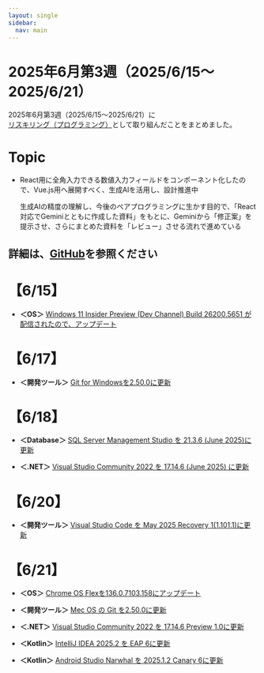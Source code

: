 ```yaml
---
layout: single
sidebar:
  nav: main
---
```

# 2025年6月第3週（2025/6/15～2025/6/21）

2025年6月第3週（2025/6/15～2025/6/21）に[リスキリング（プログラミング）](https://tatsukiyoshi.github.io/)として取り組んだことをまとめました。

# Topic
- React用に全角入力できる数値入力フィールドをコンポーネント化したので、Vue.js用へ展開すべく、生成AIを活用し、設計推進中
 
  生成AIの精度の理解し、今後のペアプログラミングに生かす目的で、「React対応でGeminiとともに作成した資料」をもとに、Geminiから「修正案」を提示させ、さらにまとめた資料を「レビュー」させる流れで進めている

詳細は、[GitHub](https://tatsukiyoshi.github.io/)を参照ください
---
# 【6/15】
- **＜OS＞**  [Windows 11 Insider Preview (Dev Channel) Build 26200.5651 が配信されたので、アップデート](https://aka.ms/DevLatest)

# 【6/17】
- **＜開発ツール＞**  [Git for Windowsを2.50.0に更新](https://git-scm.com/download)

# 【6/18】
- **＜Database＞**  [SQL Server Management Studio を 21.3.6 (June 2025)に更新](https://learn.microsoft.com/ja-jp/sql/ssms/ssms-21/release-notes-21?view=sql-server-ver16)

- **＜.NET＞**  [Visual Studio Community 2022 を 17.14.6 (June 2025) に更新](https://learn.microsoft.com/en-us/visualstudio/releases/2022/release-notes)

# 【6/20】
- **＜開発ツール＞**  [Visual Studio Code を May 2025 Recovery 1(1.101.1)に更新](https://code.visualstudio.com/)

# 【6/21】
- **＜OS＞**  [Chrome OS Flexを136.0.7103.158にアップデート](https://chromereleases.googleblog.com/search/label/ChromeOS%20Flex)

- **＜開発ツール＞**  [Mec OS の Git を2.50.0に更新](https://git-scm.com/download)

- **＜.NET＞**  [Visual Studio Community 2022 を 17.14.6 Preview 1.0に更新](https://learn.microsoft.com/en-us/visualstudio/releases/2022/release-notes-preview)

- **＜Kotlin＞**  [IntelliJ IDEA 2025.2 を EAP 6に更新](https://www.jetbrains.com/ja-jp/idea/)

- **＜Kotlin＞**  [Android Studio Narwhal を 2025.1.2 Canary 6に更新](https://developer.android.com/studio)
